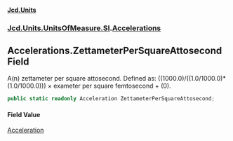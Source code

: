 #### [Jcd.Units](index.md 'index')
### [Jcd.Units.UnitsOfMeasure.SI](Jcd.Units.UnitsOfMeasure.SI.md 'Jcd.Units.UnitsOfMeasure.SI').[Accelerations](Accelerations.md 'Jcd.Units.UnitsOfMeasure.SI.Accelerations')

## Accelerations.ZettameterPerSquareAttosecond Field

A(n) zettameter per square attosecond. Defined as: ((1000.0)/((1.0/1000.0)*(1.0/1000.0))) × exameter per square femtosecond + (0).

```csharp
public static readonly Acceleration ZettameterPerSquareAttosecond;
```

#### Field Value
[Acceleration](Acceleration.md 'Jcd.Units.UnitTypes.Acceleration')